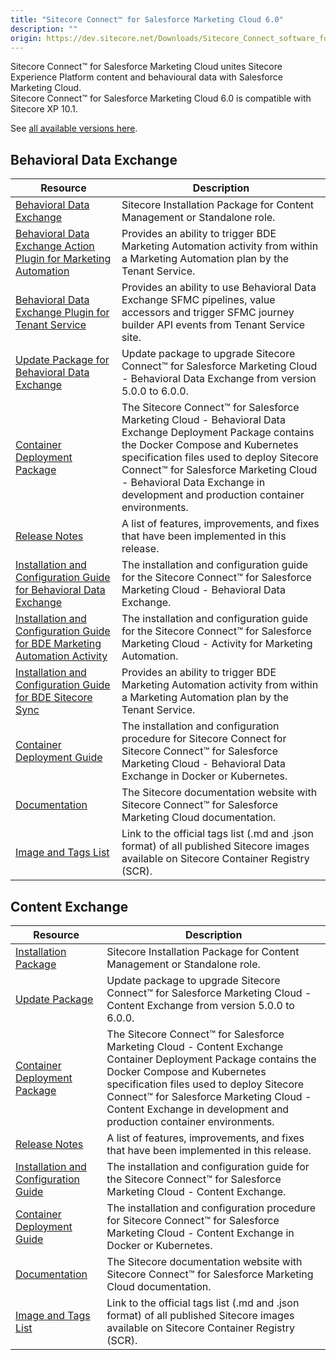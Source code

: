 ```yaml
---
title: "Sitecore Connect™ for Salesforce Marketing Cloud 6.0"
description: ""
origin: https://dev.sitecore.net/Downloads/Sitecore_Connect_software_for_Salesforce_Marketing_Cloud/1x/Sitecore_Connect_software_for_Salesforce_Marketing_Cloud_60
---
```


Sitecore Connect™ for Salesforce Marketing Cloud unites Sitecore Experience Platform content and behavioural data with Salesforce Marketing Cloud.\
Sitecore Connect™ for Salesforce Marketing Cloud 6.0 is compatible with Sitecore XP 10.1.

See [all available versions here](/downloads/Sitecore_Connect_software_for_Salesforce_Marketing_Cloud).

## Behavioral Data Exchange

 | Resource | Description |
 | --- | --- |
 | [Behavioral Data Exchange](https://scdp.blob.core.windows.net/downloads/Sitecore%20Connect%20software%20for%20Salesforce%20Marketing%20Cloud/1x/Sitecore%20Connect%20software%20for%20Salesforce%20Marketing%20Cloud%2060/Secure/Sitecore%20Connect%20for%20Salesforce%20Marketing%20Cloud%20-%20Behavioral%20Data%20Exchange%206.0.0%20rev.%2000389.zip) | Sitecore Installation Package for Content Management or Standalone role. |
 | [Behavioral Data Exchange Action Plugin for Marketing Automation](https://scdp.blob.core.windows.net/downloads/Sitecore%20Connect%20software%20for%20Salesforce%20Marketing%20Cloud/1x/Sitecore%20Connect%20software%20for%20Salesforce%20Marketing%20Cloud%2060/Secure/Sitecore%20Connect%20for%20Salesforce%20Marketing%20Cloud%20-%20Behavioral%20Data%20Exchange%20Marketing%20Automation%206.0.0%20rev.%2000389.scwdp.zip) | Provides an ability to trigger BDE Marketing Automation activity from within a Marketing Automation plan by the Tenant Service. |
 | [Behavioral Data Exchange Plugin for Tenant Service](https://scdp.blob.core.windows.net/downloads/Sitecore%20Connect%20software%20for%20Salesforce%20Marketing%20Cloud/1x/Sitecore%20Connect%20software%20for%20Salesforce%20Marketing%20Cloud%2060/Secure/Sitecore%20Connect%20for%20Salesforce%20Marketing%20Cloud%20-%20BDE%20Plugin%20for%20Tenant%20Service%206.0.0%20rev.%2000389.scwdp.zip) | Provides an ability to use Behavioral Data Exchange SFMC pipelines, value accessors and trigger SFMC journey builder API events from Tenant Service site. |
 | [Update Package for Behavioral Data Exchange](https://scdp.blob.core.windows.net/downloads/Sitecore%20Connect%20software%20for%20Salesforce%20Marketing%20Cloud/1x/Sitecore%20Connect%20software%20for%20Salesforce%20Marketing%20Cloud%2060/Secure/Sitecore%20Connect%20for%20Salesforce%20Marketing%20Cloud%20-%20BDE%20(update%20package)%206.0.0%20rev.%2000389.update) | Update package to upgrade Sitecore Connect™ for Salesforce Marketing Cloud - Behavioral Data Exchange from version 5.0.0 to 6.0.0. |
 | [Container Deployment Package](https://github.com/Sitecore/container-deployment/releases/tag/sfmcbde%2F6.0.0.00389.28) | The Sitecore Connect™ for Salesforce Marketing Cloud - Behavioral Data Exchange Deployment Package contains the Docker Compose and Kubernetes specification files used to deploy Sitecore Connect™ for Salesforce Marketing Cloud - Behavioral Data Exchange in development and production container environments. |
 | [Release Notes](/downloads/Sitecore_Connect_software_for_Salesforce_Marketing_Cloud/1x/Sitecore_Connect_software_for_Salesforce_Marketing_Cloud_60/Release_Notes__BDE) | A list of features, improvements, and fixes that have been implemented in this release. |
 | [Installation and Configuration Guide for Behavioral Data Exchange](https://scdp.blob.core.windows.net/downloads/Sitecore%20Connect%20software%20for%20Salesforce%20Marketing%20Cloud/1x/Sitecore%20Connect%20software%20for%20Salesforce%20Marketing%20Cloud%2060/Secure/Sitecore_Connect_for_SFMC_6_0_Behavioral_Data_Exchange_Installation_Guide-en.pdf) | The installation and configuration guide for the Sitecore Connect™ for Salesforce Marketing Cloud - Behavioral Data Exchange. |
 | [Installation and Configuration Guide for BDE Marketing Automation Activity](https://scdp.blob.core.windows.net/downloads/Sitecore%20Connect%20software%20for%20Salesforce%20Marketing%20Cloud/1x/Sitecore%20Connect%20software%20for%20Salesforce%20Marketing%20Cloud%2060/Secure/Sitecore_Connect_for_SFMC_6_0_Activity_for_Marketing_Automation_Installatio-en.pdf) | The installation and configuration guide for the Sitecore Connect™ for Salesforce Marketing Cloud - Activity for Marketing Automation. |
 | [Installation and Configuration Guide for BDE Sitecore Sync](https://scdp.blob.core.windows.net/downloads/Sitecore%20Connect%20software%20for%20Salesforce%20Marketing%20Cloud/1x/Sitecore%20Connect%20software%20for%20Salesforce%20Marketing%20Cloud%2060/Secure/Sitecore_Connect_for_SFMC_6_0_Activity_for_Sitecore_Sync_Installation_Guide-en.pdf) | Provides an ability to trigger BDE Marketing Automation activity from within a Marketing Automation plan by the Tenant Service. |
 | [Container Deployment Guide](https://scdp.blob.core.windows.net/downloads/Sitecore%20Connect%20software%20for%20Salesforce%20Marketing%20Cloud/1x/Sitecore%20Connect%20software%20for%20Salesforce%20Marketing%20Cloud%2060/Secure/Sitecore_Connect_for_SFMC_6_0_Behavioral_Data_Exchange_Container_Deployment-en.pdf) | The installation and configuration procedure for Sitecore Connect for Sitecore Connect™ for Salesforce Marketing Cloud - Behavioral Data Exchange in Docker or Kubernetes. |
 | [Documentation](https://doc.sitecore.com/developers/salesforce-marketing-cloud/60/sitecore-connect-for-salesforce-marketing-cloud/en/sitecore-connect-for-salesforce-marketing-cloud.html) | The Sitecore documentation website with Sitecore Connect™ for Salesforce Marketing Cloud documentation. |
 | [Image and Tags List](https://github.com/Sitecore/docker-images/tree/master/tags) | Link to the official tags list (.md and .json format) of all published Sitecore images available on Sitecore Container Registry (SCR). |

## Content Exchange

 | Resource | Description |
 | --- | --- |
 | [Installation Package](https://scdp.blob.core.windows.net/downloads/Sitecore%20Connect%20software%20for%20Salesforce%20Marketing%20Cloud/1x/Sitecore%20Connect%20software%20for%20Salesforce%20Marketing%20Cloud%2060/Secure/Sitecore%20Connect%20for%20Salesforce%20Marketing%20Cloud%20-%20Content%20Exchange%206.0.0%20rev.%2000191.zip) | Sitecore Installation Package for Content Management or Standalone role. |
 | [Update Package](https://scdp.blob.core.windows.net/downloads/Sitecore%20Connect%20software%20for%20Salesforce%20Marketing%20Cloud/1x/Sitecore%20Connect%20software%20for%20Salesforce%20Marketing%20Cloud%2060/Secure/Sitecore%20Connect%20for%20Salesforce%20Marketing%20Cloud%20-%20Content%20Exchange%20(update%20package)%206.0.0%20rev.%2000191.update) | Update package to upgrade Sitecore Connect™ for Salesforce Marketing Cloud - Content Exchange from version 5.0.0 to 6.0.0. |
 | [Container Deployment Package](https://github.com/Sitecore/container-deployment/releases/tag/sfmcce%2F6.0.0.00191.119) | The Sitecore Connect™ for Salesforce Marketing Cloud - Content Exchange Container Deployment Package contains the Docker Compose and Kubernetes specification files used to deploy Sitecore Connect™ for Salesforce Marketing Cloud - Content Exchange in development and production container environments. |
 | [Release Notes](/downloads/Sitecore_Connect_software_for_Salesforce_Marketing_Cloud/1x/Sitecore_Connect_software_for_Salesforce_Marketing_Cloud_60/Release_Notes__CE) | A list of features, improvements, and fixes that have been implemented in this release. |
 | [Installation and Configuration Guide](https://scdp.blob.core.windows.net/downloads/Sitecore%20Connect%20software%20for%20Salesforce%20Marketing%20Cloud/1x/Sitecore%20Connect%20software%20for%20Salesforce%20Marketing%20Cloud%2060/Secure/Sitecore_Connect_for_SFMC_6_0_Content_Exchange_Installation_Guide-en.pdf) | The installation and configuration guide for the Sitecore Connect™ for Salesforce Marketing Cloud - Content Exchange. |
 | [Container Deployment Guide](https://scdp.blob.core.windows.net/downloads/Sitecore%20Connect%20software%20for%20Salesforce%20Marketing%20Cloud/1x/Sitecore%20Connect%20software%20for%20Salesforce%20Marketing%20Cloud%2060/Secure/Sitecore_Connect_for_SFMC_6_0_Content_Exchange_Container_Deployment_Guide-en.pdf) | The installation and configuration procedure for Sitecore Connect™ for Salesforce Marketing Cloud - Content Exchange in Docker or Kubernetes. |
 | [Documentation](https://doc.sitecore.com/developers/salesforce-marketing-cloud/60/sitecore-connect-for-salesforce-marketing-cloud/en/sitecore-connect-for-salesforce-marketing-cloud.html) | The Sitecore documentation website with Sitecore Connect™ for Salesforce Marketing Cloud documentation. |
 | [Image and Tags List](https://github.com/Sitecore/docker-images/tree/master/tags) | Link to the official tags list (.md and .json format) of all published Sitecore images available on Sitecore Container Registry (SCR). |